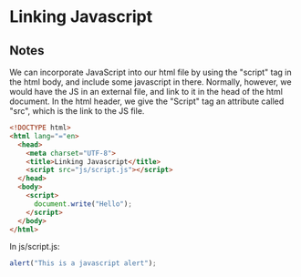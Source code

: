 # Linking Javascript

## Notes

We can incorporate JavaScript into our html file by using the "script" tag in the html body, and include some javascript in there. Normally, however, we would have the JS in an external file, and link to it in the head of the html document. In the html header, we give the "Script" tag an attribute called "src", which is the link to the JS file.

```html
<!DOCTYPE html>
<html lang="="en>
  <head>
    <meta charset="UTF-8">
    <title>Linking Javascript</title>
    <script src="js/script.js"></script>
  </head>
  <body>
    <script>
      document.write("Hello");
    </script>
  </body>
</html>
```

In js/script.js:

```javascript
alert("This is a javascript alert");
```